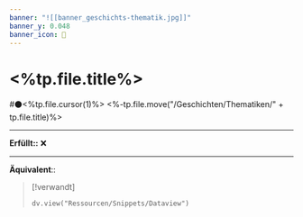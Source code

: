 ```yaml
---
banner: "![[banner_geschichts-thematik.jpg]]"
banner_y: 0.048
banner_icon: 🕋
---
```


# <%tp.file.title%>

#⚫<%tp.file.cursor(1)%>
<%-tp.file.move("/Geschichten/Thematiken/" + tp.file.title)%>

---

**Erfüllt::** ❌

---

**Äquivalent**:: 

> [!verwandt]
> ```dataviewjs
> dv.view("Ressourcen/Snippets/Dataview")
> ```